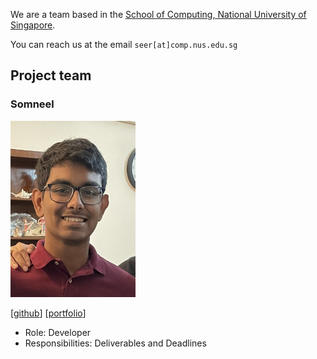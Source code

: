 We are a team based in the [School of Computing, National University of Singapore](https://www.comp.nus.edu.sg).

You can reach us at the email `seer[at]comp.nus.edu.sg`

## Project team

### Somneel

<img src="images/somneelsaha.png" width="200px">

[[github](http://github.com/somneel)]
[[portfolio](team/somneel.md)]

* Role: Developer
* Responsibilities: Deliverables and Deadlines